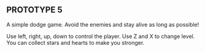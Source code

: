 PROTOTYPE 5
-----

A simple dodge game. Avoid the enemies and stay alive as long as possible!

Use left, right, up, down to control the player. Use Z and X to change level. You can collect stars and hearts to make you stronger.
